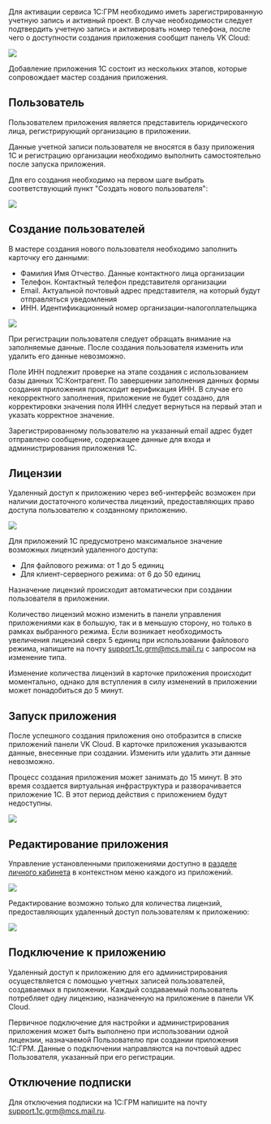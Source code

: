 Для активации сервиса 1С:ГРМ необходимо иметь зарегистрированную учетную запись и активный проект. В случае необходимости следует подтвердить учетную запись и активировать номер телефона, после чего о доступности создания приложения сообщит панель VK Cloud:

![](./assets/1598868682430-1598868682429.png)

Добавление приложения 1С состоит из нескольких этапов, которые сопровождает мастер создания приложения.

## Пользователь

Пользователем приложения является представитель юридического лица, регистрирующий организацию в приложении.

<info>

Данные учетной записи пользователя не вносятся в базу приложения 1С и регистрацию организации необходимо выполнить самостоятельно после запуска приложения.

</info>

Для его создания необходимо на первом шаге выбрать соответствующий пункт "Создать нового пользователя":

![](./assets/1598870898164-1598870898164.png)

## Создание пользователей

В мастере создания нового пользователя необходимо заполнить карточку его данными:

- Фамилия Имя Отчество. Данные контактного лица организации
- Телефон. Контактный телефон представителя организации
- Email. Актуальной почтовый адрес представителя, на который будут отправляться уведомления
- ИНН. Идентификационный номер организации-налогоплательщика

![](./assets/1597996050267-1597996050267.png)

<warn>

При регистрации пользователя следует обращать внимание на заполняемые данные. После создания пользователя изменить или удалить его данные невозможно.

</warn>

Поле ИНН подлежит проверке на этапе создания с использованием базы данных 1С:Контрагент. По завершении заполнения данных формы создания приложения происходит верификация ИНН. В случае его некорректного заполнения, приложение не будет создано, для корректировки значения поля ИНН следует вернуться на первый этап и указать корректное значение.

Зарегистрированному пользователю на указанный email адрес будет отправлено сообщение, содержащее данные для входа и администрирования приложения 1С.

## Лицензии

Удаленный доступ к приложению через веб-интерфейс возможен при наличии достаточного количества лицензий, предоставляющих право доступа пользователю к созданному приложению.

![](./assets/1598874986818-1598874986818.png)

Для приложений 1С предусмотрено максимальное значение возможных лицензий удаленного доступа:

- Для файлового режима: от 1 до 5 единиц
- Для клиент-серверного режима: от 6 до 50 единиц

Назначение лицензий происходит автоматически при создании пользователя в приложении.

Количество лицензий можно изменить в панели управления приложениями как в большую, так и в меньшую сторону, но только в рамках выбранного режима. Если возникает необходимость увеличения лицензий сверх 5 единиц при использовании файлового режима, напишите на почту [support.1c.grm@mcs.mail.ru](mailto:support.1c.grm@mcs.mail.ru) с запросом на изменение типа.

<info>

Изменение количества лицензий в карточке приложения происходит моментально, однако для вступления в силу изменений в приложении может понадобиться до 5 минут.

</info>

## Запуск приложения

После успешного создания приложения оно отобразится в списке приложений панели VK Cloud. В карточке приложения указываются данные, внесенные при создании. Изменить или удалить эти данные невозможно.

<warn>

Процесс создания приложения может занимать до 15 минут. В это время создается виртуальная инфраструктура и разворачивается приложение 1С. В этот период действия с приложением будут недоступны.

</warn>

![](./assets/1598881500890-1598881500890.png)

## Редактирование приложения

Управление установленными приложениями доступно в [разделе личного кабинета](https://msk.cloud.vk.com/app/services/grm/apps) в контекстном меню каждого из приложений.

![](./assets/1598881691615-1598881691615.png)

Редактирование возможно только для количества лицензий, предоставляющих удаленный доступ пользователям к приложению:

![](./assets/1597996712818-1597996712818.png)

## Подключение к приложению

Удаленный доступ к приложению для его администрирования осуществляется с помощью учетных записей пользователей, создаваемых в приложении. Каждый создаваемый пользователь потребляет одну лицензию, назначенную на приложение в панели VK Cloud.

Первичное подключение для настройки и администрирования приложения может быть выполнено при использовании одной лицензии, назначаемой Пользователю при создании приложения 1С:ГРМ. Данные о подключении направляются на почтовый адрес Пользователя, указанный при его регистрации.

## Отключение подписки

Для отключения подписки на 1С:ГРМ напишите на почту [support.1c.grm@mcs.mail.ru](mailto:support.1c.grm@mcs.mail.ru).

